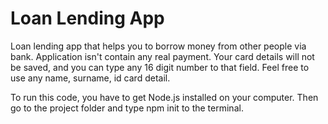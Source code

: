<h1>Loan Lending App</h1>

<p>
  Loan lending app that helps you to borrow money from other people via bank. Application isn't contain any real payment. Your card details will not be saved, and you     can type any 16 digit number to that field. Feel free to use any name, surname, id card detail.
  
  To run this code, you have to get Node.js installed on your computer.
  Then go to the project folder and type
  npm init
  to the terminal.
</p>

